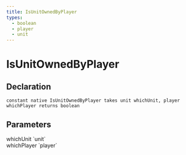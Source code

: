 ```yaml
---
title: IsUnitOwnedByPlayer
types:
  - boolean
  - player
  - unit
---
```


# IsUnitOwnedByPlayer

## Declaration

```
constant native IsUnitOwnedByPlayer takes unit whichUnit, player whichPlayer returns boolean
```

## Parameters
<dl>
  <dt>whichUnit `unit`</dt>
  <dd></dd>

  <dt>whichPlayer `player`</dt>
  <dd></dd>
</dl>